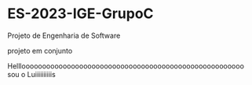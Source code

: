 # ES-2023-IGE-GrupoC
Projeto de Engenharia de Software

projeto em conjunto

Hellloooooooooooooooooooooooooooooooooooooooooooooooooooooo sou o Luiiiiiiiiiis

